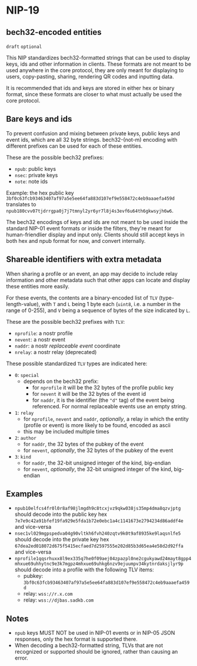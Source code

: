 NIP-19
======

bech32-encoded entities
-----------------------

`draft` `optional`

This NIP standardizes bech32-formatted strings that can be used to display keys, ids and other information in clients. These formats are not meant to be used anywhere in the core protocol, they are only meant for displaying to users, copy-pasting, sharing, rendering QR codes and inputting data.

It is recommended that ids and keys are stored in either hex or binary format, since these formats are closer to what must actually be used the core protocol.

## Bare keys and ids

To prevent confusion and mixing between private keys, public keys and event ids, which are all 32 byte strings. bech32-(not-m) encoding with different prefixes can be used for each of these entities.

These are the possible bech32 prefixes:

  - `npub`: public keys
  - `nsec`: private keys
  - `note`: note ids

Example: the hex public key `3bf0c63fcb93463407af97a5e5ee64fa883d107ef9e558472c4eb9aaaefa459d` translates to `npub180cvv07tjdrrgpa0j7j7tmnyl2yr6yr7l8j4s3evf6u64th6gkwsyjh6w6`.

The bech32 encodings of keys and ids are not meant to be used inside the standard NIP-01 event formats or inside the filters, they're meant for human-friendlier display and input only. Clients should still accept keys in both hex and npub format for now, and convert internally.

## Shareable identifiers with extra metadata

When sharing a profile or an event, an app may decide to include relay information and other metadata such that other apps can locate and display these entities more easily.

For these events, the contents are a binary-encoded list of `TLV` (type-length-value), with `T` and `L` being 1 byte each (`uint8`, i.e. a number in the range of 0-255), and `V` being a sequence of bytes of the size indicated by `L`.

These are the possible bech32 prefixes with `TLV`:

  - `nprofile`: a nostr profile
  - `nevent`: a nostr event
  - `naddr`: a nostr _replaceable event_ coordinate
  - `nrelay`: a nostr relay (deprecated)

These possible standardized `TLV` types are indicated here:

- `0`: `special`
  - depends on the bech32 prefix:
    - for `nprofile` it will be the 32 bytes of the profile public key
    - for `nevent` it will be the 32 bytes of the event id
    - for `naddr`, it is the identifier (the `"d"` tag) of the event being referenced. For normal replaceable events use an empty string.
- `1`: `relay`
  - for `nprofile`, `nevent` and `naddr`, _optionally_, a relay in which the entity (profile or event) is more likely to be found, encoded as ascii
  - this may be included multiple times
- `2`: `author`
  - for `naddr`, the 32 bytes of the pubkey of the event
  - for `nevent`, _optionally_, the 32 bytes of the pubkey of the event
- `3`: `kind`
  - for `naddr`, the 32-bit unsigned integer of the kind, big-endian
  - for `nevent`, _optionally_, the 32-bit unsigned integer of the kind, big-endian

## Examples

- `npub10elfcs4fr0l0r8af98jlmgdh9c8tcxjvz9qkw038js35mp4dma8qzvjptg` should decode into the public key hex `7e7e9c42a91bfef19fa929e5fda1b72e0ebc1a4c1141673e2794234d86addf4e` and vice-versa
- `nsec1vl029mgpspedva04g90vltkh6fvh240zqtv9k0t9af8935ke9laqsnlfe5` should decode into the private key hex `67dea2ed018072d675f5415ecfaed7d2597555e202d85b3d65ea4e58d2d92ffa` and vice-versa
- `nprofile1qqsrhuxx8l9ex335q7he0f09aej04zpazpl0ne2cgukyawd24mayt8gpp4mhxue69uhhytnc9e3k7mgpz4mhxue69uhkg6nzv9ejuumpv34kytnrdaksjlyr9p` should decode into a profile with the following TLV items:
  - pubkey: `3bf0c63fcb93463407af97a5e5ee64fa883d107ef9e558472c4eb9aaaefa459d`
  - relay: `wss://r.x.com`
  - relay: `wss://djbas.sadkb.com`

## Notes

- `npub` keys MUST NOT be used in NIP-01 events or in NIP-05 JSON responses, only the hex format is supported there.
- When decoding a bech32-formatted string, TLVs that are not recognized or supported should be ignored, rather than causing an error.